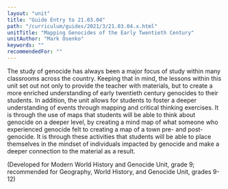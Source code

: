 ```yaml
---
layout: "unit"
title: "Guide Entry to 21.03.04"
path: "/curriculum/guides/2021/3/21.03.04.x.html"
unitTitle: "Mapping Genocides of the Early Twentieth Century"
unitAuthor: "Mark Osenko"
keywords: ""
recommendedFor: "" 
---
```

<main>
        <p><span>The study of genocide has always been a major focus of study within many classrooms across the country. Keeping that in mind, the lessons within this unit set out not only to provide the teacher with materials, but to create a more enriched understanding of early twentieth century genocides to their students. In addition, the unit allows for students to foster a deeper understanding of events through mapping and critical thinking exercises. It is through the use of maps that students will be able to think about genocide on a deeper level, by creating a mind map of what someone who experienced genocide felt to creating a map of a town pre- and post- genocide. It is through these activities that students will be able to place themselves in the mindset of individuals impacted by genocide and make a deeper connection to the material as a result. </span></p>
<p>(Developed for Modern World History and Genocide Unit, grade 9; recommended for Geography, World History, and Genocide Unit, grades 9-12)</p>
</main>
